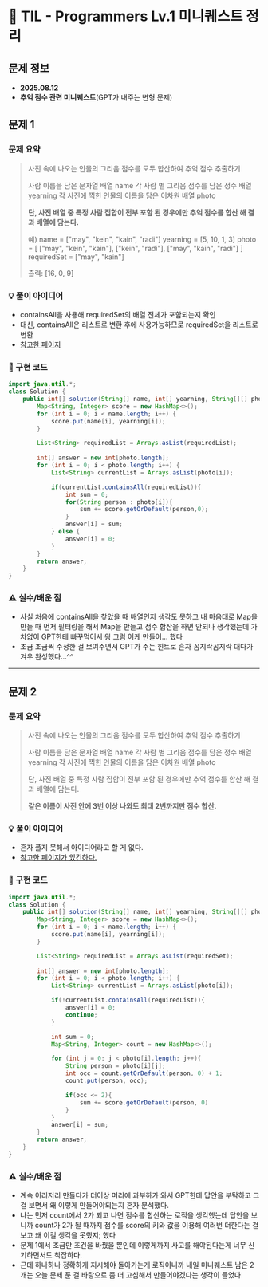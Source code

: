 # 📌 TIL - Programmers Lv.1 미니퀘스트 정리

## 문제 정보
- **2025.08.12**
- **추억 점수 관련 미니퀘스트**(GPT가 내주는 변형 문제)


## 문제 1

### 문제 요약
> 사진 속에 나오는 인물의 그리움 점수를 모두 합산하여 추억 점수 추출하기
>
> 사람 이름을 담은 문자열 배열 name
> 각 사람 별 그리움 점수를 담은 정수 배열 yearning
> 각 사진에 찍힌 인물의 이름을 담은 이차원 배열 photo
> 
> **단, 사진 배열 중 특정 사람 집합이 전부 포함 된 경우에만 추억 점수를 합산 해 결과 배열에 담는다.**
>
> 예) name = ["may", "kein", "kain", "radi"]
> yearning = [5, 10, 1, 3]
> photo = [
    ["may", "kein", "kain"],
    ["kein", "radi"],
    ["may", "kain", "radi"]
 ]
> requiredSet = ["may", "kain"]
>
> 출력: [16, 0, 9]

### 💡 풀이 아이디어 
- containsAll을 사용해 requiredSet의 배열 전체가 포함되는지 확인
- 대신, containsAll은 리스트로 변환 후에 사용가능하므로 requiredSet을 리스트로 변환
- [참고한 페이지](https://developer-talk.tistory.com/666#google_vignette)

### 🧩 구현 코드
```java
import java.util.*;
class Solution {
    public int[] solution(String[] name, int[] yearning, String[][] photo, String[] requiredSet) {
        Map<String, Integer> score = new HashMap<>();
        for (int i = 0; i < name.length; i++) {
            score.put(name[i], yearning[i]);
        }

        List<String> requiredList = Arrays.asList(requiredList);
    
        int[] answer = new int[photo.length];
        for (int i = 0; i < photo.length; i++) {
            List<String> currentList = Arrays.asList(photo[i]);

            if(currentList.containsAll(requiredList)){
                int sum = 0;
                for(String person : photo[i]){
                    sum += score.getOrDefault(person,0);
                }
                answer[i] = sum;
            } else {
                answer[i] = 0;
            }
        }
        return answer;
    }
}
```

### ⚠️ 실수/배운 점
- 사실 처음에 containsAll을 찾았을 때 배열인지 생각도 못하고 내 마음대로 Map을 만들 때 먼저 필터링을 해서 Map을 만들고 점수 합산을 하면 안되나 생각했는데 가차없이 GPT한테 빠꾸먹어서 읭 그럼 어케 만들어... 했다
- 조금 조금씩 수정한 걸 보여주면서 GPT가 주는 힌트로 혼자 꼼지락꼼지락 대다가 겨우 완성했다...^^


---

## 문제 2

### 문제 요약
> 사진 속에 나오는 인물의 그리움 점수를 모두 합산하여 추억 점수 추출하기
>
> 사람 이름을 담은 문자열 배열 name
> 각 사람 별 그리움 점수를 담은 정수 배열 yearning
> 각 사진에 찍힌 인물의 이름을 담은 이차원 배열 photo
> 
> 단, 사진 배열 중 특정 사람 집합이 전부 포함 된 경우에만 추억 점수를 합산 해 결과 배열에 담는다.
>
> **같은 이름이 사진 안에 3번 이상 나와도 최대 2번까지만 점수 합산.**

### 💡 풀이 아이디어 
- 혼자 풀지 못해서 아이디어라고 할 게 없다.
- [참고한 페이지가 있긴하다.](https://devkuka.tistory.com/143)

### 🧩 구현 코드
```java
import java.util.*;
class Solution {
    public int[] solution(String[] name, int[] yearning, String[][] photo, String[] requiredSet) {
        Map<String, Integer> score = new HashMap<>();
        for (int i = 0; i < name.length; i++) {
            score.put(name[i], yearning[i]);
        }

        List<String> requiredList = Arrays.asList(requiredSet);
    
        int[] answer = new int[photo.length];
        for (int i = 0; i < photo.length; i++) {
            List<String> currentList = Arrays.asList(photo[i]);

            if(!currentList.containsAll(requiredList)){
                answer[i] = 0;
                continue;
            }

            int sum = 0;
            Map<String, Integer> count = new HashMap<>();

            for (int j = 0; j < photo[i].length; j++){
                String person = photo[i][j];
                int occ = count.getOrDefault(person, 0) + 1;
                count.put(person, occ);

                if(occ <= 2){
                    sum += score.getOrDefault(person, 0)
                }
            }
            answer[i] = sum;
        }
        return answer;
    }
}
```

### ⚠️ 실수/배운 점
- 계속 이리저리 만들다가 더이상 머리에 과부하가 와서 GPT한테 답안을 부탁하고 그걸 보면서 왜 이렇게 만들어야되는지 혼자 분석했다.
- 나는 먼저 count에서 2가 되고 나면 점수를 합산하는 로직을 생각했는데 답안을 보니까 count가 2가 될 때까지 점수를 score의 키와 값을 이용해 여러번 더한다는 걸 보고 왜 이걸 생각을 못했지; 했다
- 문제 1에서 조금만 조건을 바꿨을 뿐인데 이렇게까지 사고를 해야된다는게 너무 신기하면서도 착잡하다.
- 근데 하나하나 정확하게 지시해야 돌아가는게 로직이니까 내일 미니퀘스트 남은 2개는 오늘 문제 푼 걸 바탕으로 좀 더 고심해서 만들어야겠다는 생각이 들었다